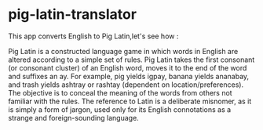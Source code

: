 # pig-latin-translator
This app converts English to Pig Latin,let's see how :

Pig Latin is a constructed language game in which words in English are altered according to a simple set of rules. Pig Latin takes the first consonant (or consonant cluster) of an English word, moves it to the end of the word and suffixes an ay. For example, pig yields igpay, banana yields ananabay, and trash yields ashtray or rashtay (dependent on location/preferences). The objective is to conceal the meaning of the words from others not familiar with the rules. The reference to Latin is a deliberate misnomer, as it is simply a form of jargon, used only for its English connotations as a strange and foreign-sounding language.